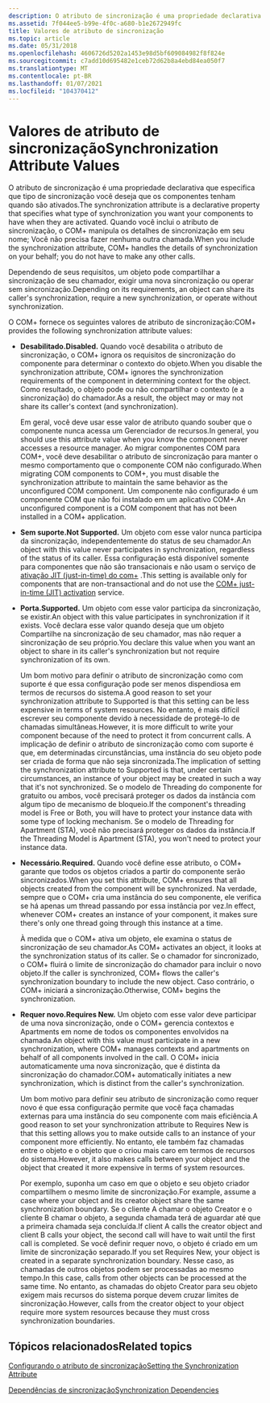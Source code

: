 ```yaml
---
description: O atributo de sincronização é uma propriedade declarativa que especifica que tipo de sincronização você deseja que os componentes tenham quando são ativados.
ms.assetid: 7f044ee5-b99e-4f0c-a680-b1e2672949fc
title: Valores de atributo de sincronização
ms.topic: article
ms.date: 05/31/2018
ms.openlocfilehash: 4606726d5202a1453e98d5bf609084982f8f824e
ms.sourcegitcommit: c7add10d695482e1ceb72d62b8a4ebd84ea050f7
ms.translationtype: MT
ms.contentlocale: pt-BR
ms.lasthandoff: 01/07/2021
ms.locfileid: "104370412"
---
```

# <a name="synchronization-attribute-values"></a><span data-ttu-id="46e08-103">Valores de atributo de sincronização</span><span class="sxs-lookup"><span data-stu-id="46e08-103">Synchronization Attribute Values</span></span>

<span data-ttu-id="46e08-104">O atributo de sincronização é uma propriedade declarativa que especifica que tipo de sincronização você deseja que os componentes tenham quando são ativados.</span><span class="sxs-lookup"><span data-stu-id="46e08-104">The synchronization attribute is a declarative property that specifies what type of synchronization you want your components to have when they are activated.</span></span> <span data-ttu-id="46e08-105">Quando você inclui o atributo de sincronização, o COM+ manipula os detalhes de sincronização em seu nome; Você não precisa fazer nenhuma outra chamada.</span><span class="sxs-lookup"><span data-stu-id="46e08-105">When you include the synchronization attribute, COM+ handles the details of synchronization on your behalf; you do not have to make any other calls.</span></span>

<span data-ttu-id="46e08-106">Dependendo de seus requisitos, um objeto pode compartilhar a sincronização de seu chamador, exigir uma nova sincronização ou operar sem sincronização.</span><span class="sxs-lookup"><span data-stu-id="46e08-106">Depending on its requirements, an object can share its caller's synchronization, require a new synchronization, or operate without synchronization.</span></span>

<span data-ttu-id="46e08-107">O COM+ fornece os seguintes valores de atributo de sincronização:</span><span class="sxs-lookup"><span data-stu-id="46e08-107">COM+ provides the following synchronization attribute values:</span></span>

-   <span data-ttu-id="46e08-108">**Desabilitado.**</span><span class="sxs-lookup"><span data-stu-id="46e08-108">**Disabled.**</span></span> <span data-ttu-id="46e08-109">Quando você desabilita o atributo de sincronização, o COM+ ignora os requisitos de sincronização do componente para determinar o contexto do objeto.</span><span class="sxs-lookup"><span data-stu-id="46e08-109">When you disable the synchronization attribute, COM+ ignores the synchronization requirements of the component in determining context for the object.</span></span> <span data-ttu-id="46e08-110">Como resultado, o objeto pode ou não compartilhar o contexto (e a sincronização) do chamador.</span><span class="sxs-lookup"><span data-stu-id="46e08-110">As a result, the object may or may not share its caller's context (and synchronization).</span></span>

    <span data-ttu-id="46e08-111">Em geral, você deve usar esse valor de atributo quando souber que o componente nunca acessa um Gerenciador de recursos.</span><span class="sxs-lookup"><span data-stu-id="46e08-111">In general, you should use this attribute value when you know the component never accesses a resource manager.</span></span> <span data-ttu-id="46e08-112">Ao migrar componentes COM para COM+, você deve desabilitar o atributo de sincronização para manter o mesmo comportamento que o componente COM não configurado.</span><span class="sxs-lookup"><span data-stu-id="46e08-112">When migrating COM components to COM+, you must disable the synchronization attribute to maintain the same behavior as the unconfigured COM component.</span></span> <span data-ttu-id="46e08-113">Um componente não configurado é um componente COM que não foi instalado em um aplicativo COM+.</span><span class="sxs-lookup"><span data-stu-id="46e08-113">An unconfigured component is a COM component that has not been installed in a COM+ application.</span></span>

-   <span data-ttu-id="46e08-114">**Sem suporte.**</span><span class="sxs-lookup"><span data-stu-id="46e08-114">**Not Supported.**</span></span> <span data-ttu-id="46e08-115">Um objeto com esse valor nunca participa da sincronização, independentemente do status de seu chamador.</span><span class="sxs-lookup"><span data-stu-id="46e08-115">An object with this value never participates in synchronization, regardless of the status of its caller.</span></span> <span data-ttu-id="46e08-116">Essa configuração está disponível somente para componentes que não são transacionais e não usam o serviço de [ativação JIT (just-in-time) do com+](com--just-in-time-activation.md) .</span><span class="sxs-lookup"><span data-stu-id="46e08-116">This setting is available only for components that are non-transactional and do not use the [COM+ just-in-time (JIT) activation](com--just-in-time-activation.md) service.</span></span>

-   <span data-ttu-id="46e08-117">**Porta.**</span><span class="sxs-lookup"><span data-stu-id="46e08-117">**Supported.**</span></span> <span data-ttu-id="46e08-118">Um objeto com esse valor participa da sincronização, se existir.</span><span class="sxs-lookup"><span data-stu-id="46e08-118">An object with this value participates in synchronization if it exists.</span></span> <span data-ttu-id="46e08-119">Você declara esse valor quando deseja que um objeto Compartilhe na sincronização de seu chamador, mas não requer a sincronização de seu próprio.</span><span class="sxs-lookup"><span data-stu-id="46e08-119">You declare this value when you want an object to share in its caller's synchronization but not require synchronization of its own.</span></span>

    <span data-ttu-id="46e08-120">Um bom motivo para definir o atributo de sincronização como com suporte é que essa configuração pode ser menos dispendiosa em termos de recursos do sistema.</span><span class="sxs-lookup"><span data-stu-id="46e08-120">A good reason to set your synchronization attribute to Supported is that this setting can be less expensive in terms of system resources.</span></span> <span data-ttu-id="46e08-121">No entanto, é mais difícil escrever seu componente devido à necessidade de protegê-lo de chamadas simultâneas.</span><span class="sxs-lookup"><span data-stu-id="46e08-121">However, it is more difficult to write your component because of the need to protect it from concurrent calls.</span></span> <span data-ttu-id="46e08-122">A implicação de definir o atributo de sincronização como com suporte é que, em determinadas circunstâncias, uma instância do seu objeto pode ser criada de forma que não seja sincronizada.</span><span class="sxs-lookup"><span data-stu-id="46e08-122">The implication of setting the synchronization attribute to Supported is that, under certain circumstances, an instance of your object may be created in such a way that it's not synchronized.</span></span> <span data-ttu-id="46e08-123">Se o modelo de Threading do componente for gratuito ou ambos, você precisará proteger os dados da instância com algum tipo de mecanismo de bloqueio.</span><span class="sxs-lookup"><span data-stu-id="46e08-123">If the component's threading model is Free or Both, you will have to protect your instance data with some type of locking mechanism.</span></span> <span data-ttu-id="46e08-124">Se o modelo de Threading for Apartment (STA), você não precisará proteger os dados da instância.</span><span class="sxs-lookup"><span data-stu-id="46e08-124">If the Threading Model is Apartment (STA), you won't need to protect your instance data.</span></span>

-   <span data-ttu-id="46e08-125">**Necessário.**</span><span class="sxs-lookup"><span data-stu-id="46e08-125">**Required.**</span></span> <span data-ttu-id="46e08-126">Quando você define esse atributo, o COM+ garante que todos os objetos criados a partir do componente serão sincronizados.</span><span class="sxs-lookup"><span data-stu-id="46e08-126">When you set this attribute, COM+ ensures that all objects created from the component will be synchronized.</span></span> <span data-ttu-id="46e08-127">Na verdade, sempre que o COM+ cria uma instância do seu componente, ele verifica se há apenas um thread passando por essa instância por vez.</span><span class="sxs-lookup"><span data-stu-id="46e08-127">In effect, whenever COM+ creates an instance of your component, it makes sure there's only one thread going through this instance at a time.</span></span>

    <span data-ttu-id="46e08-128">À medida que o COM+ ativa um objeto, ele examina o status de sincronização de seu chamador.</span><span class="sxs-lookup"><span data-stu-id="46e08-128">As COM+ activates an object, it looks at the synchronization status of its caller.</span></span> <span data-ttu-id="46e08-129">Se o chamador for sincronizado, o COM+ fluirá o limite de sincronização do chamador para incluir o novo objeto.</span><span class="sxs-lookup"><span data-stu-id="46e08-129">If the caller is synchronized, COM+ flows the caller's synchronization boundary to include the new object.</span></span> <span data-ttu-id="46e08-130">Caso contrário, o COM+ iniciará a sincronização.</span><span class="sxs-lookup"><span data-stu-id="46e08-130">Otherwise, COM+ begins the synchronization.</span></span>

-   <span data-ttu-id="46e08-131">**Requer novo.**</span><span class="sxs-lookup"><span data-stu-id="46e08-131">**Requires New.**</span></span> <span data-ttu-id="46e08-132">Um objeto com esse valor deve participar de uma nova sincronização, onde o COM+ gerencia contextos e Apartments em nome de todos os componentes envolvidos na chamada.</span><span class="sxs-lookup"><span data-stu-id="46e08-132">An object with this value must participate in a new synchronization, where COM+ manages contexts and apartments on behalf of all components involved in the call.</span></span> <span data-ttu-id="46e08-133">O COM+ inicia automaticamente uma nova sincronização, que é distinta da sincronização do chamador.</span><span class="sxs-lookup"><span data-stu-id="46e08-133">COM+ automatically initiates a new synchronization, which is distinct from the caller's synchronization.</span></span>

    <span data-ttu-id="46e08-134">Um bom motivo para definir seu atributo de sincronização como requer novo é que essa configuração permite que você faça chamadas externas para uma instância do seu componente com mais eficiência.</span><span class="sxs-lookup"><span data-stu-id="46e08-134">A good reason to set your synchronization attribute to Requires New is that this setting allows you to make outside calls to an instance of your component more efficiently.</span></span> <span data-ttu-id="46e08-135">No entanto, ele também faz chamadas entre o objeto e o objeto que o criou mais caro em termos de recursos do sistema.</span><span class="sxs-lookup"><span data-stu-id="46e08-135">However, it also makes calls between your object and the object that created it more expensive in terms of system resources.</span></span>

    <span data-ttu-id="46e08-136">Por exemplo, suponha um caso em que o objeto e seu objeto criador compartilhem o mesmo limite de sincronização.</span><span class="sxs-lookup"><span data-stu-id="46e08-136">For example, assume a case where your object and its creator object share the same synchronization boundary.</span></span> <span data-ttu-id="46e08-137">Se o cliente A chamar o objeto Creator e o cliente B chamar o objeto, a segunda chamada terá de aguardar até que a primeira chamada seja concluída.</span><span class="sxs-lookup"><span data-stu-id="46e08-137">If client A calls the creator object and client B calls your object, the second call will have to wait until the first call is completed.</span></span> <span data-ttu-id="46e08-138">Se você definir requer novo, o objeto é criado em um limite de sincronização separado.</span><span class="sxs-lookup"><span data-stu-id="46e08-138">If you set Requires New, your object is created in a separate synchronization boundary.</span></span> <span data-ttu-id="46e08-139">Nesse caso, as chamadas de outros objetos podem ser processadas ao mesmo tempo.</span><span class="sxs-lookup"><span data-stu-id="46e08-139">In this case, calls from other objects can be processed at the same time.</span></span> <span data-ttu-id="46e08-140">No entanto, as chamadas do objeto Creator para seu objeto exigem mais recursos do sistema porque devem cruzar limites de sincronização.</span><span class="sxs-lookup"><span data-stu-id="46e08-140">However, calls from the creator object to your object require more system resources because they must cross synchronization boundaries.</span></span>

## <a name="related-topics"></a><span data-ttu-id="46e08-141">Tópicos relacionados</span><span class="sxs-lookup"><span data-stu-id="46e08-141">Related topics</span></span>

<dl> <dt>

[<span data-ttu-id="46e08-142">Configurando o atributo de sincronização</span><span class="sxs-lookup"><span data-stu-id="46e08-142">Setting the Synchronization Attribute</span></span>](setting-the-synchronization-attribute.md)
</dt> <dt>

[<span data-ttu-id="46e08-143">Dependências de sincronização</span><span class="sxs-lookup"><span data-stu-id="46e08-143">Synchronization Dependencies</span></span>](synchronization-dependencies.md)
</dt> </dl>

 

 



